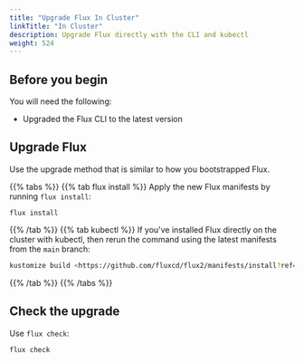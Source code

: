 ```yaml
---
title: "Upgrade Flux In Cluster"
linkTitle: "In Cluster"
description: Upgrade Flux directly with the CLI and kubectl
weight: 524
---
```


## Before you begin

You will need the following:

- Upgraded the Flux CLI to the latest version

## Upgrade Flux

Use the upgrade method that is similar to how you bootstrapped Flux.

{{% tabs %}}
{{% tab flux install %}}
Apply the new Flux manifests by running ``flux install``:

```
flux install

```
{{% /tab %}}
{{% tab kubectl %}}
If you've installed Flux directly on the cluster with kubectl,
then rerun the command using the latest manifests from the `main` branch:

```bash
kustomize build <https://github.com/fluxcd/flux2/manifests/install?ref=main> | kubectl apply -f-
```
{{% /tab %}}
{{% /tabs %}}

## Check the upgrade

Use ``flux check``:

```bash
flux check
```
